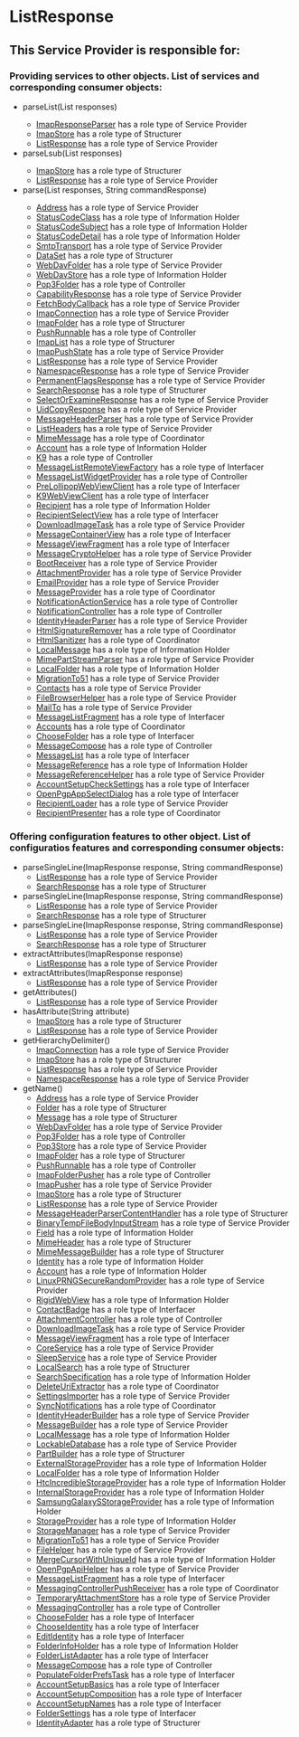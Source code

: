 # ListResponse
## This Service Provider is responsible for:
### Providing services to other objects. List of services and corresponding consumer objects: 
* parseList(List<ImapResponse> responses)
	* [ImapResponseParser](../ServiceProviders/ImapResponseParser.md) has a role type of Service Provider
	* [ImapStore](../Structurers/ImapStore.md) has a role type of Structurer
	* [ListResponse](../ServiceProviders/ListResponse.md) has a role type of Service Provider
* parseLsub(List<ImapResponse> responses)
	* [ImapStore](../Structurers/ImapStore.md) has a role type of Structurer
	* [ListResponse](../ServiceProviders/ListResponse.md) has a role type of Service Provider
* parse(List<ImapResponse> responses, String commandResponse)
	* [Address](../ServiceProviders/Address.md) has a role type of Service Provider
	* [StatusCodeClass](../InformationHolders/StatusCodeClass.md) has a role type of Information Holder
	* [StatusCodeSubject](../InformationHolders/StatusCodeSubject.md) has a role type of Information Holder
	* [StatusCodeDetail](../InformationHolders/StatusCodeDetail.md) has a role type of Information Holder
	* [SmtpTransport](../ServiceProviders/SmtpTransport.md) has a role type of Service Provider
	* [DataSet](../Structurers/DataSet.md) has a role type of Structurer
	* [WebDavFolder](../ServiceProviders/WebDavFolder.md) has a role type of Service Provider
	* [WebDavStore](../InformationHolders/WebDavStore.md) has a role type of Information Holder
	* [Pop3Folder](../Controllers/Pop3Folder.md) has a role type of Controller
	* [CapabilityResponse](../ServiceProviders/CapabilityResponse.md) has a role type of Service Provider
	* [FetchBodyCallback](../ServiceProviders/FetchBodyCallback.md) has a role type of Service Provider
	* [ImapConnection](../ServiceProviders/ImapConnection.md) has a role type of Service Provider
	* [ImapFolder](../Structurers/ImapFolder.md) has a role type of Structurer
	* [PushRunnable](../Controllers/PushRunnable.md) has a role type of Controller
	* [ImapList](../Structurers/ImapList.md) has a role type of Structurer
	* [ImapPushState](../ServiceProviders/ImapPushState.md) has a role type of Service Provider
	* [ListResponse](../ServiceProviders/ListResponse.md) has a role type of Service Provider
	* [NamespaceResponse](../ServiceProviders/NamespaceResponse.md) has a role type of Service Provider
	* [PermanentFlagsResponse](../ServiceProviders/PermanentFlagsResponse.md) has a role type of Service Provider
	* [SearchResponse](../Structurers/SearchResponse.md) has a role type of Structurer
	* [SelectOrExamineResponse](../ServiceProviders/SelectOrExamineResponse.md) has a role type of Service Provider
	* [UidCopyResponse](../ServiceProviders/UidCopyResponse.md) has a role type of Service Provider
	* [MessageHeaderParser](../ServiceProviders/MessageHeaderParser.md) has a role type of Service Provider
	* [ListHeaders](../ServiceProviders/ListHeaders.md) has a role type of Service Provider
	* [MimeMessage](../Coordinators/MimeMessage.md) has a role type of Coordinator
	* [Account](../InformationHolders/Account.md) has a role type of Information Holder
	* [K9](../Controllers/K9.md) has a role type of Controller
	* [MessageListRemoteViewFactory](../Interfacers/MessageListRemoteViewFactory.md) has a role type of Interfacer
	* [MessageListWidgetProvider](../Controllers/MessageListWidgetProvider.md) has a role type of Controller
	* [PreLollipopWebViewClient](../Interfacers/PreLollipopWebViewClient.md) has a role type of Interfacer
	* [K9WebViewClient](../Interfacers/K9WebViewClient.md) has a role type of Interfacer
	* [Recipient](../InformationHolders/Recipient.md) has a role type of Information Holder
	* [RecipientSelectView](../Interfacers/RecipientSelectView.md) has a role type of Interfacer
	* [DownloadImageTask](../ServiceProviders/DownloadImageTask.md) has a role type of Service Provider
	* [MessageContainerView](../Interfacers/MessageContainerView.md) has a role type of Interfacer
	* [MessageViewFragment](../Interfacers/MessageViewFragment.md) has a role type of Interfacer
	* [MessageCryptoHelper](../ServiceProviders/MessageCryptoHelper.md) has a role type of Service Provider
	* [BootReceiver](../ServiceProviders/BootReceiver.md) has a role type of Service Provider
	* [AttachmentProvider](../ServiceProviders/AttachmentProvider.md) has a role type of Service Provider
	* [EmailProvider](../ServiceProviders/EmailProvider.md) has a role type of Service Provider
	* [MessageProvider](../Coordinators/MessageProvider.md) has a role type of Coordinator
	* [NotificationActionService](../Controllers/NotificationActionService.md) has a role type of Controller
	* [NotificationController](../Controllers/NotificationController.md) has a role type of Controller
	* [IdentityHeaderParser](../ServiceProviders/IdentityHeaderParser.md) has a role type of Service Provider
	* [HtmlSignatureRemover](../Coordinators/HtmlSignatureRemover.md) has a role type of Coordinator
	* [HtmlSanitizer](../Coordinators/HtmlSanitizer.md) has a role type of Coordinator
	* [LocalMessage](../InformationHolders/LocalMessage.md) has a role type of Information Holder
	* [MimePartStreamParser](../ServiceProviders/MimePartStreamParser.md) has a role type of Service Provider
	* [LocalFolder](../InformationHolders/LocalFolder.md) has a role type of Information Holder
	* [MigrationTo51](../ServiceProviders/MigrationTo51.md) has a role type of Service Provider
	* [Contacts](../ServiceProviders/Contacts.md) has a role type of Service Provider
	* [FileBrowserHelper](../ServiceProviders/FileBrowserHelper.md) has a role type of Service Provider
	* [MailTo](../ServiceProviders/MailTo.md) has a role type of Service Provider
	* [MessageListFragment](../Interfacers/MessageListFragment.md) has a role type of Interfacer
	* [Accounts](../Coordinators/Accounts.md) has a role type of Coordinator
	* [ChooseFolder](../Interfacers/ChooseFolder.md) has a role type of Interfacer
	* [MessageCompose](../Controllers/MessageCompose.md) has a role type of Controller
	* [MessageList](../Interfacers/MessageList.md) has a role type of Interfacer
	* [MessageReference](../InformationHolders/MessageReference.md) has a role type of Information Holder
	* [MessageReferenceHelper](../ServiceProviders/MessageReferenceHelper.md) has a role type of Service Provider
	* [AccountSetupCheckSettings](../Interfacers/AccountSetupCheckSettings.md) has a role type of Interfacer
	* [OpenPgpAppSelectDialog](../Interfacers/OpenPgpAppSelectDialog.md) has a role type of Interfacer
	* [RecipientLoader](../ServiceProviders/RecipientLoader.md) has a role type of Service Provider
	* [RecipientPresenter](../Coordinators/RecipientPresenter.md) has a role type of Coordinator
### Offering configuration features to other object. List of configuratios features and corresponding consumer objects: 
* parseSingleLine(ImapResponse response, String commandResponse)
	* [ListResponse](../ServiceProviders/ListResponse.md) has a role type of Service Provider
	* [SearchResponse](../Structurers/SearchResponse.md) has a role type of Structurer
* parseSingleLine(ImapResponse response, String commandResponse)
	* [ListResponse](../ServiceProviders/ListResponse.md) has a role type of Service Provider
	* [SearchResponse](../Structurers/SearchResponse.md) has a role type of Structurer
* parseSingleLine(ImapResponse response, String commandResponse)
	* [ListResponse](../ServiceProviders/ListResponse.md) has a role type of Service Provider
	* [SearchResponse](../Structurers/SearchResponse.md) has a role type of Structurer
* extractAttributes(ImapResponse response)
	* [ListResponse](../ServiceProviders/ListResponse.md) has a role type of Service Provider
* extractAttributes(ImapResponse response)
	* [ListResponse](../ServiceProviders/ListResponse.md) has a role type of Service Provider
* getAttributes()
	* [ListResponse](../ServiceProviders/ListResponse.md) has a role type of Service Provider
* hasAttribute(String attribute)
	* [ImapStore](../Structurers/ImapStore.md) has a role type of Structurer
	* [ListResponse](../ServiceProviders/ListResponse.md) has a role type of Service Provider
* getHierarchyDelimiter()
	* [ImapConnection](../ServiceProviders/ImapConnection.md) has a role type of Service Provider
	* [ImapStore](../Structurers/ImapStore.md) has a role type of Structurer
	* [ListResponse](../ServiceProviders/ListResponse.md) has a role type of Service Provider
	* [NamespaceResponse](../ServiceProviders/NamespaceResponse.md) has a role type of Service Provider
* getName()
	* [Address](../ServiceProviders/Address.md) has a role type of Service Provider
	* [Folder](../Structurers/Folder.md) has a role type of Structurer
	* [Message](../Structurers/Message.md) has a role type of Structurer
	* [WebDavFolder](../ServiceProviders/WebDavFolder.md) has a role type of Service Provider
	* [Pop3Folder](../Controllers/Pop3Folder.md) has a role type of Controller
	* [Pop3Store](../ServiceProviders/Pop3Store.md) has a role type of Service Provider
	* [ImapFolder](../Structurers/ImapFolder.md) has a role type of Structurer
	* [PushRunnable](../Controllers/PushRunnable.md) has a role type of Controller
	* [ImapFolderPusher](../Controllers/ImapFolderPusher.md) has a role type of Controller
	* [ImapPusher](../ServiceProviders/ImapPusher.md) has a role type of Service Provider
	* [ImapStore](../Structurers/ImapStore.md) has a role type of Structurer
	* [ListResponse](../ServiceProviders/ListResponse.md) has a role type of Service Provider
	* [MessageHeaderParserContentHandler](../Structurers/MessageHeaderParserContentHandler.md) has a role type of Structurer
	* [BinaryTempFileBodyInputStream](../ServiceProviders/BinaryTempFileBodyInputStream.md) has a role type of Service Provider
	* [Field](../InformationHolders/Field.md) has a role type of Information Holder
	* [MimeHeader](../Structurers/MimeHeader.md) has a role type of Structurer
	* [MimeMessageBuilder](../Structurers/MimeMessageBuilder.md) has a role type of Structurer
	* [Identity](../InformationHolders/Identity.md) has a role type of Information Holder
	* [Account](../InformationHolders/Account.md) has a role type of Information Holder
	* [LinuxPRNGSecureRandomProvider](../ServiceProviders/LinuxPRNGSecureRandomProvider.md) has a role type of Service Provider
	* [RigidWebView](../InformationHolders/RigidWebView.md) has a role type of Information Holder
	* [ContactBadge](../Interfacers/ContactBadge.md) has a role type of Interfacer
	* [AttachmentController](../Controllers/AttachmentController.md) has a role type of Controller
	* [DownloadImageTask](../ServiceProviders/DownloadImageTask.md) has a role type of Service Provider
	* [MessageViewFragment](../Interfacers/MessageViewFragment.md) has a role type of Interfacer
	* [CoreService](../ServiceProviders/CoreService.md) has a role type of Service Provider
	* [SleepService](../ServiceProviders/SleepService.md) has a role type of Service Provider
	* [LocalSearch](../Structurers/LocalSearch.md) has a role type of Structurer
	* [SearchSpecification](../InformationHolders/SearchSpecification.md) has a role type of Information Holder
	* [DeleteUriExtractor](../Coordinators/DeleteUriExtractor.md) has a role type of Coordinator
	* [SettingsImporter](../ServiceProviders/SettingsImporter.md) has a role type of Service Provider
	* [SyncNotifications](../Coordinators/SyncNotifications.md) has a role type of Coordinator
	* [IdentityHeaderBuilder](../ServiceProviders/IdentityHeaderBuilder.md) has a role type of Service Provider
	* [MessageBuilder](../ServiceProviders/MessageBuilder.md) has a role type of Service Provider
	* [LocalMessage](../InformationHolders/LocalMessage.md) has a role type of Information Holder
	* [LockableDatabase](../ServiceProviders/LockableDatabase.md) has a role type of Service Provider
	* [PartBuilder](../Structurers/PartBuilder.md) has a role type of Structurer
	* [ExternalStorageProvider](../InformationHolders/ExternalStorageProvider.md) has a role type of Information Holder
	* [LocalFolder](../InformationHolders/LocalFolder.md) has a role type of Information Holder
	* [HtcIncredibleStorageProvider](../InformationHolders/HtcIncredibleStorageProvider.md) has a role type of Information Holder
	* [InternalStorageProvider](../InformationHolders/InternalStorageProvider.md) has a role type of Information Holder
	* [SamsungGalaxySStorageProvider](../InformationHolders/SamsungGalaxySStorageProvider.md) has a role type of Information Holder
	* [StorageProvider](../InformationHolders/StorageProvider.md) has a role type of Information Holder
	* [StorageManager](../ServiceProviders/StorageManager.md) has a role type of Service Provider
	* [MigrationTo51](../ServiceProviders/MigrationTo51.md) has a role type of Service Provider
	* [FileHelper](../ServiceProviders/FileHelper.md) has a role type of Service Provider
	* [MergeCursorWithUniqueId](../InformationHolders/MergeCursorWithUniqueId.md) has a role type of Information Holder
	* [OpenPgpApiHelper](../ServiceProviders/OpenPgpApiHelper.md) has a role type of Service Provider
	* [MessageListFragment](../Interfacers/MessageListFragment.md) has a role type of Interfacer
	* [MessagingControllerPushReceiver](../Coordinators/MessagingControllerPushReceiver.md) has a role type of Coordinator
	* [TemporaryAttachmentStore](../ServiceProviders/TemporaryAttachmentStore.md) has a role type of Service Provider
	* [MessagingController](../Controllers/MessagingController.md) has a role type of Controller
	* [ChooseFolder](../Interfacers/ChooseFolder.md) has a role type of Interfacer
	* [ChooseIdentity](../Interfacers/ChooseIdentity.md) has a role type of Interfacer
	* [EditIdentity](../Interfacers/EditIdentity.md) has a role type of Interfacer
	* [FolderInfoHolder](../InformationHolders/FolderInfoHolder.md) has a role type of Information Holder
	* [FolderListAdapter](../Interfacers/FolderListAdapter.md) has a role type of Interfacer
	* [MessageCompose](../Controllers/MessageCompose.md) has a role type of Controller
	* [PopulateFolderPrefsTask](../Interfacers/PopulateFolderPrefsTask.md) has a role type of Interfacer
	* [AccountSetupBasics](../Interfacers/AccountSetupBasics.md) has a role type of Interfacer
	* [AccountSetupComposition](../Interfacers/AccountSetupComposition.md) has a role type of Interfacer
	* [AccountSetupNames](../Interfacers/AccountSetupNames.md) has a role type of Interfacer
	* [FolderSettings](../Interfacers/FolderSettings.md) has a role type of Interfacer
	* [IdentityAdapter](../Structurers/IdentityAdapter.md) has a role type of Structurer
